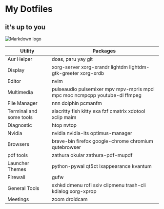 # My Dotfiles
## it's up to you 

![Markdown logo](https://markdown-here.com/img/icon256.png)

| Utility  | Packages            |
| -----     | --------------- |
| Aur Helper  | doas, paru yay git |
| Display |  xorg-server xorg-xrandr lightdm lightdm-gtk-greeter xorg-xrdb |
| Editor | nvim | 
| Multimedia | pulseaudio pulsemixer mpv mpv-mpris mpd mpc moc ncmpcpp youtube-dl ffmpeg | 
| File Manager | nnn dolphin pcmanfm | 
| Terminal and some tools | alacritty fish kitty exa fzf cmatrix xdotool xclip maim |
| Diagnostic | htop nvtop | 
| Nvidia | nvidia nvidia-lts optimus-manager | 
| Browsers | brave-bin firefox google-chrome chromium qutebrowser | 
| pdf tools | zathura okular zathura-pdf-mupdf | 
| Launcher Themes | python-pywal qt5ct lxappearance kvantum | 
| Firewall | gufw | 
| General Tools | sxhkd dmenu rofi sxiv clipmenu trash-cli kdialog xorg-xprop | 
| Meetings | zoom droidcam |





